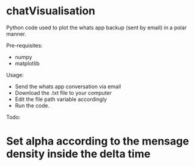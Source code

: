 # chatVisualisation
Python code used to plot the whats app backup (sent by email) in a polar manner.

Pre-requisites:
- numpy
- matplotlib

Usage:
- Send the whats app conversation via email
- Download the .txt file to your computer
- Edit the file path variable accordingly
- Run the code.

Todo:
# Set alpha according to the mensage density inside the delta time
